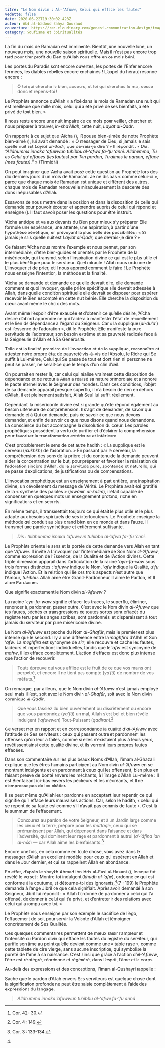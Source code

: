 ```yaml
---
titre: "Le Nom divin : Al-‘Afuww, Celui qui efface les fautes"
vedette: false
date: 2020-06-22T19:30:02.423Z
auteur: Abd al-Wadoud Yahya Gouraud
couverture: https://res.cloudinary.com/genesi-communication-design/image/upload/v1619987905/ihei/Al-Afuw_frwgic.jpg
category: Soufisme et Spiritualités
---
```

La fin du mois de Ramadan est imminente. Bientôt, une nouvelle lune, un nouveau mois, une nouvelle saison spirituelle. Mais il n’est pas encore trop tard pour tirer profit du Bien qu’Allah nous offre en ce mois béni.

Les portes du Paradis sont encore ouvertes, les portes de l’Enfer encore fermées, les diables rebelles encore enchaînés&nbsp;! L’appel du héraut résonne encore&nbsp;:

> Ô toi qui cherche le bien, accours, et toi qui cherches le mal, cesse donc et repens-toi&nbsp;!

Le Prophète annonce qu’Allah «&nbsp;a fixé dans le mois de Ramadan une nuit qui est meilleure que mille mois, celui qui a été privé de ses bienfaits, a été privé de tout bien.&nbsp;»

Il nous reste encore une nuit impaire de ce mois pour veiller, chercher et nous préparer à trouver, *in-sha’Allah*, cette nuit, *Laylat al-Qadr*.

On rapporte à ce sujet que ‘Aïcha (), l’épouse bien-aimée de notre Prophète bien-aimé (), lui avait demandé&nbsp;: «&nbsp;Ô messager de Dieu, si jamais je sais quelle nuit est *Laylat al-Qadr*, que devrais-je dire&nbsp;?&nbsp;» Il répondit&nbsp;: *«&nbsp;Dis&nbsp;: ”Allâhumma innaka ‘afuwwun tuhibbu al-‘afwa fa-‘fu ‘annî. Allâhumma, Tu es Celui qui effaces (les fautes) par Ton pardon, Tu aimes le pardon, efface (mes fautes).*“&nbsp;» (Tirmidhi)

On peut imaginer que ‘Aïcha avait posé cette question au Prophète lors des dix derniers jours d’un mois de Ramadan. Je ne dis pas «&nbsp;comme celui-ci&nbsp;», parce que chaque mois de Ramadan est unique et différent des autres, chaque mois de Ramadan renouvelle miraculeusement la descente des dons inépuisables d’Allah.

Essayons de nous mettre dans la position et dans la disposition de celle qui demande pour pouvoir écouter et apprendre auprès de celui qui répond et enseigne (). Il faut savoir poser les questions pour être instruit.

‘Aïcha anticipe et va aux devants du Bien pour mieux s’y préparer. Elle formule une espérance, une attente, une aspiration, à partir d’une hypothèse bénéfique, en prévoyant la plus belle des possibilités&nbsp;: «&nbsp;Si jamais je sais quelle nuit est *Laylat al-Qadr*, que devrais-je dire&nbsp;?&nbsp;»

Ce faisant ‘Aïcha nous montre l’exemple et nous permet, par son intermédiaire, d’être bien-guidés et orientés par le Prophète de la miséricorde, qui transmet selon l’inspiration divine ce qui est le plus utile et le plus bénéfique pour le serviteur. Quel miracle&nbsp;! Allah nous ordonne de L’invoquer et de prier, et Il nous apprend comment le faire&nbsp;! Le Prophète nous enseigne l’intention, la méthode et la finalité.

‘Aïcha se demande et demande ce qu’elle devrait dire, elle demande comment et quoi invoquer, quelle prière spécifique elle devrait adressée à Allah, dans quelle condition spirituelle elle devrait se disposer pour espérer recevoir le Bien escompté en cette nuit bénie. Elle cherche la disposition du cœur avant même le choix des mots.

Avant même l’espoir d’être exaucée et d’obtenir ce qu’elle désire, ‘Aïcha désire d’abord apprendre ce qui l’aidera à manifester l’état de recueillement et le lien de dépendance à l’égard du Seigneur. Car «&nbsp;la supplique (*al-du‘a’*) est l’essence de l’adoration&nbsp;», dit le Prophète. Elle manifeste la pure servitude de l’adorateur, son besoin extrême et sa pauvreté radicale face à la Seigneurie d’Allah et à Sa Générosité.

Telle est la finalité première de l’invocation et de la supplique, reconnaître et attester notre propre état de pauvreté vis-à-vis de l’Absolu, le Riche qui Se suffit à Lui-même, Celui qui Se passe de tout et dont rien ni personne ne peut se passer, ne serait-ce que le temps d’un clin d’œil.

On pourrait en rester là, car celui qui réalise vraiment cette disposition de dépendance et de retour à Allah a réalisé sa nature primordiale et a honoré le pacte éternel avec le Seigneur des mondes. Dans ces conditions, l’objet de sa demande apparaît presque superflu, il n’a besoin de rien en dehors d’Allah, il est pleinement satisfait, Allah Seul lui suffit réellement.

Cependant, la miséricorde divine est si grande qu’elle répond également au besoin ultérieure de compréhension. Il s’agit de demander, de savoir qui demande et à Qui on demande, puis de savoir ce que nous devons demander, et enfin de savoir ce que nous disons quand nous demandons. La conscience du but accompagne la dissolution du cœur. Les paroles prophétiques possèdent la vertu de purifier et d’éclairer la compréhension pour favoriser la transformation extérieure et intérieure.

C’est probablement le sens de cet autre hadith&nbsp;: «&nbsp;La supplique est le cerveau (*mukhkh*) de l’adoration.&nbsp;» En passant par le cerveau, la compréhension des sens de la prière et du contenu de la demande peuvent aider la concentration sur le but, pour préparer et favoriser la réalisation de l’adoration sincère d’Allah, de la servitude pure, spontanée et naturelle, qui se passe d’explications, de justifications ou de compensations.

L’invocation prophétique est un enseignement à part entière, une inspiration divine, un dévoilement du message de Vérité. Le Prophète avait été gratifié de la «&nbsp;synthèse des paroles&nbsp;» (*jawâmi‘ al-kalim*), il était capable de condenser en quelques mots un enseignement profond, riche en significations et en secrets.

En même temps, il transmettait toujours ce qui était le plus utile et le plus adapté aux besoins spirituels de ses interlocuteurs. Le Prophète enseigne la méthode qui conduit au plus grand bien en ce monde et dans l’autre. Il transmet une parole synthétique et entièrement suffisante.

> *Dis&nbsp;: Allâhumma innaka ‘afuwwun tuhibbu al-‘afwa fa-‘fu ‘annî.*

Le Prophète oriente le sens et la portée de cette demande vers Allah en tant que ‘*Afuww*. Il invite à L’invoquer par l’intermédiaire de Son Nom *al-‘Afuww*, comme expression de l’Essence, de la Qualité et de l’Action divines. Cette triple dimension apparaît dans l’articulation de la racine ‘*ayn-fa-waw* sous trois formes distinctes&nbsp;: ‘*afuww* indique le Nom, ‘*afw* indique la Qualité, *u‘fu* indique l’Action. Et la relation qui lie ces trois aspects n’est autre que l’Amour, *tuhibbu*. Allah aime être Grand-Pardonneur, Il aime le Pardon, et Il aime Pardonner.

Que signifie exactement le Nom divin *al-‘Afuww*&nbsp;?

La racine ‘*ayn-fa-waw* signifie effacer les traces, le superflu, éliminer, renoncer à, pardonner, passer outre. C’est avec le Nom divin *al-‘Afuww* que les fautes, péchés et transgressions de toutes sortes sont effacés du registre tenu par les anges scribes, sont pardonnés, et disparaissent à tout jamais du serviteur par pure miséricorde divine.

Le Nom *al-‘Afuww* est proche du Nom *al-Ghafûr*, mais le premier est plus intense que le second. Il y a une différence entre la *maghfira* d’Allah et Son ‘*afw*. La *maghfira* est synonyme de *sitr*, elle recouvre et cache les fautes, laideurs et imperfections individuelles, tandis que le ‘*afw* est synonyme de *mahw*, il les efface complètement. L’action d’effacer est donc plus intense que l’action de recouvrir.

> Toute épreuve qui vous afflige est le fruit de ce que vos mains ont perpétré, et encore Il ne tient pas compte (*ya‘fû*) de nombre de vos méfaits.[^1]

On remarque, par ailleurs, que le Nom divin *al-‘Afuww* n’est jamais employé seul mais il l’est, soit avec le Nom divin *al-Ghafûr*, soit avec le Nom divin coranique *al-Qadîr*.

> Que vous fassiez du bien ouvertement ou discrètement ou encore que vous pardonniez (*ya‘fû*) un mal, Allah s’est bel et bien révélé Indulgent (‘*afuwwan*) Tout-Puissant (*qadîran*).[^2]

Ce verset met en rapport et en correspondance la qualité d’*al-‘Afuww* avec l’attitude de Ses serviteurs&nbsp;: ceux qui passent outre et pardonnent les offenses qu’on leur a faites, comme si elles n’existaient plus à leurs yeux, revêtissent ainsi cette qualité divine, et ils verront leurs propres fautes effacées.

Dans son commentaire sur les plus beaux Noms d’Allah, l’imam al-Ghazali explique que les êtres humains participent au Nom divin *al-‘Afuww* en se montrant indulgents et en pardonnant à ceux qui les offensent, bien plus en faisant preuve de bonté envers les méchants, à l’image d’Allah Lui-même&nbsp;: Il est Bienfaisant ici-bas envers les pécheurs et les mécréants, et Il ne s’empresse pas de les châtier.

Il se peut même qu’Allah leur pardonne en acceptant leur repentir, ce qui signifie qu’Il efface leurs mauvaises actions. Car, selon le hadith, «&nbsp;celui qui se repent de sa faute est comme s’il n’avait pas commis de faute&nbsp;». C’est là le summum de l’effacement.

> Concourez au pardon de votre Seigneur, et à un Jardin large comme les cieux et la terre, préparé pour les *muttaqîn*, ceux qui se prémunissent par Allah, qui dépensent dans l'aisance et dans l’adversité, qui dominent leur rage et pardonnent à autrui (*al-‘âfîna ‘an al-nâs*) —&nbsp;car Allah aime les bienfaisants.[^3]

Encore une fois, en cela comme en toute chose, vous avez dans le messager d’Allah un excellent modèle, pour ceux qui espèrent en Allah et dans le Jour dernier, et qui se rappellent Allah en abondance.

En effet, d’après le shaykh Ahmad ibn Idris al-Fasi al-Hasani (), lorsque fut révélé le verset&nbsp;: Montre-toi indulgent (*khudh al-‘afw*), ordonne ce qui est conforme à la coutume, et détourne-toi des ignorants,[^4](7&nbsp;: 199) le Prophète demanda à l’ange Jibril ce que cela signifiait. Après avoir demandé à son Seigneur, Jibril lui répondit&nbsp;: «&nbsp;Allah t’ordonne de pardonner à celui qui t’a offensé, de donner à celui qui t’a privé, et d’entretenir des relations avec celui qui a rompu avec toi.&nbsp;»

Le Prophète nous enseigne par son exemple le sacrifice de l’ego, l’effacement de soi, pour servir la Volonté d’Allah et témoigner concrètement de Ses Qualités.

Ces quelques commentaires permettent de mieux saisir l’ampleur et l’intensité du Pardon divin qui efface les fautes du registre du serviteur, qui purifie son âme au point qu’elle devient comme une «&nbsp;table rase&nbsp;», comme cette tablette de cire vierge, sans aucune inscription, qui symbolise la pureté de l’âme à sa naissance. C’est ainsi que grâce à l’action d’*al-‘Afuww*, l’être est réintégré, réordonné et régénéré, dans l’esprit, l’âme et le corps.

Au-delà des expressions et des conceptions, l’imam al-Qushayri rappelle&nbsp;:

Sache que le pardon d’Allah envers Ses serviteurs est quelque chose dont la signification profonde ne peut être saisie complètement à l’aide des expressions du langage.

> *Allâhumma innaka ‘afuwwun tuhibbu al-‘afwa fa-‘fu annâ*

[^1]: Cor. 42&nbsp;: 30.

[^2]: Cor. 4&nbsp;: 149.

[^3]: Cor. 3&nbsp;: 133-134.


[^4]: 
[^5]: 
[^6]: 
[^7]: